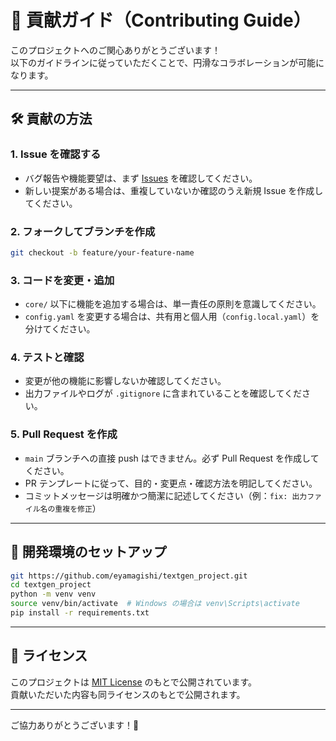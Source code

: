 # 🤝 貢献ガイド（Contributing Guide）

このプロジェクトへのご関心ありがとうございます！  
以下のガイドラインに従っていただくことで、円滑なコラボレーションが可能になります。

---

## 🛠️ 貢献の方法

### 1. Issue を確認する
- バグ報告や機能要望は、まず [Issues]([../../issues](https://github.com/eyamagishi/textgen_project/issues)) を確認してください。
- 新しい提案がある場合は、重複していないか確認のうえ新規 Issue を作成してください。

### 2. フォークしてブランチを作成
```bash
git checkout -b feature/your-feature-name
```

### 3. コードを変更・追加
- `core/` 以下に機能を追加する場合は、単一責任の原則を意識してください。
- `config.yaml` を変更する場合は、共有用と個人用（`config.local.yaml`）を分けてください。

### 4. テストと確認
- 変更が他の機能に影響しないか確認してください。
- 出力ファイルやログが `.gitignore` に含まれていることを確認してください。

### 5. Pull Request を作成
- `main` ブランチへの直接 push はできません。必ず Pull Request を作成してください。
- PR テンプレートに従って、目的・変更点・確認方法を明記してください。
- コミットメッセージは明確かつ簡潔に記述してください（例：`fix: 出力ファイル名の重複を修正`）

---

## 🧪 開発環境のセットアップ

```bash
git https://github.com/eyamagishi/textgen_project.git
cd textgen_project
python -m venv venv
source venv/bin/activate  # Windows の場合は venv\Scripts\activate
pip install -r requirements.txt
```

---

## 📄 ライセンス

このプロジェクトは [MIT License](./LICENSE) のもとで公開されています。  
貢献いただいた内容も同ライセンスのもとで公開されます。

---

ご協力ありがとうございます！🚀
